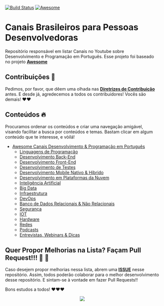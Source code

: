 [![Build Status](https://travis-ci.org/carolcodes/youtube-br-desenvolvimento.svg?branch=master)](https://travis-ci.org/carolcodes/youtube-br-desenvolvimento) [![Awesome](https://awesome.re/badge.svg)](https://awesome.re)

# Canais Brasileiros para Pessoas Desenvolvedoras 

Repositório responsável em listar Canais no Youtube sobre Desenvolvimento e Programação em Português. Esse projeto foi baseado no projeto **[Awesome](https://awesome.re)**

## Contribuições 📌

Pedimos, por favor, que dêem uma olhada nas **[Diretrizes de Contribuição](https://github.com/carolcodes/youtube-br-desenvolvimento/blob/master/CONTRIBUTING.md)** antes. E desde já, agredecemos a todos os contribuidores! Vocês são demais! ❤️❤️

## Conteúdos 🔥

Procuramos ordenar os conteúdos e criar uma navegação amigável, visando facilitar a busca por conteúdos e temas. Bastam clicar em algum conteúdo que te interesse, e vòilá! 

- [Awesome Canais Desenvolvimento & Programação em Português](#youtube-br-desenvolvimento)
	- [Linguagens de Programação](conteudos/linguagens-de-programacao.md)
	- [Desenvolvimento Back-End](conteudos/desenvolvimento-back-end.md)
	- [Desenvolvimento Front-End](conteudos/desenvolvimento-front-end.md)
	- [Desenvolvimento de Testes](conteudos/desenvolvimento-de-testes.md)
	- [Desenvolvimento Mobile Nativo & Híbrido](conteudos/desenvolvimento-mobile-hibrido.md)
	- [Desenvolvimento em Plataformas da Nuvem](conteudos/desenvolvimento-plataformas-da-nuvem.md)
	- [Inteligência Artificial](conteudos/inteligencia-artificial.md)
	- [Big Data](conteudos/big-data.md)
	- [Infraestrutura](conteudos/infraestrutura.md)
	- [DevOps](conteudos/dev-ops.md)
	- [Banco de Dados Relacionais & Não Relacionais](conteudos/banco-de-dados-e-bancos-não-relacionais.md)
	- [Segurança](conteudos/seguranca.md)
	- [IOT](conteudos/iot.md)
	- [Hardware](conteudos/hardware.md)
	- [Redes](conteudos/redes.md)
	- [Podcasts](conteudos/podcasts.md)
	- [Entrevistas, Webinars & Dicas](conteudos/entrevistas-webinars-e-dicas.md)

## Quer Propor Melhorias na Lista? Façam Pull Request!!! 🌟 🌟

Caso desejem propor melhorias nessa lista, abrem uma **[ISSUE](https://github.com/carolcodes/youtube-br-desenvolvimento/issues)** nesse repositório. Assim, todos poderão colaborar para o melhor desenvolvimento desse repositório. E sintam-se à vontade em fazer Pull Requests!!

Bons estudos a todos! ❤️❤️❤️

<p align="center">
  <img src="https://i.imgsafe.org/2c/2c024270b3.gif"/>  
</p>
